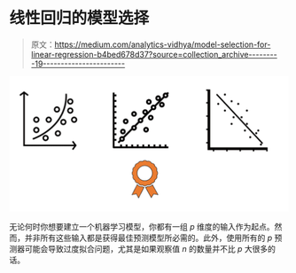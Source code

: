 # 线性回归的模型选择

> 原文：<https://medium.com/analytics-vidhya/model-selection-for-linear-regression-b4bed678d37?source=collection_archive---------19----------------------->

![](img/d5db3412d4718452ccc47188c34a1a2d.png)

无论何时你想要建立一个机器学习模型，你都有一组 *p* 维度的输入作为起点。然而，并非所有这些输入都是获得最佳预测模型所必需的。此外，使用所有的 *p* 预测器可能会导致过度拟合问题，尤其是如果观察值 *n* 的数量并不比 *p* 大很多的话。